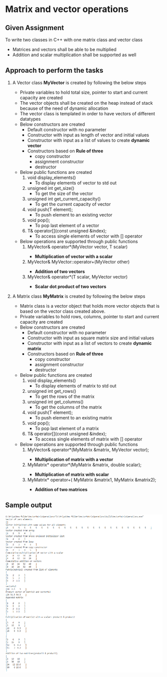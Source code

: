 # Matrix and vector operations

## Given Assignment

To write two classes in C++ with one matrix class and vector class </br>

- Matrices and vectors shall be able to be multiplied </br> 
- Addition and scalar multiplication shall be supported as well </br> 

## Approach to perform the tasks

1. A Vector class **MyVector** is created by following the below steps

    * Private variables to hold total size, pointer to start and current capacity are created 
    * The vector objects shall be created on the heap instead of stack because of the need of dynamic allocation
    * The vector class is templated in order to have vectors of different datatypes
    * Below constructors are created 
        * Default constructor with no parameter
        * Constructor with input as length of vector and initial values
        * Constructor with input as a list of values to create **dynamic vector**
        * Constructors based on **Rule of three**
            * copy constructor
            * assignment constructor
            * destructor
    * Below public functions are created
        1. void display_elements()
            - To display elements of vector to std out
        2. unsigned int get_size()
            - To get the size of the vector
        3. unsigned int get_current_capacity()
            - To get the current capacity of vector
        4. void push(T element);
            - To push element to an existing vector
        5. void pop();
            - To pop last element of a vector
        6. T& operator[](const unsigned &index);
            - To access single elements of vector with [] operator
    * Below operations are supported through public functions
        1. MyVector<T>& operator*(MyVector<T> vector, T scalar)
            - **Multiplication of vector with a scalar**
        2. MyVector<T>& MyVector<T>::operator+(MyVector<T> other)
            - **Addition of two vectors**
        3. MyVector<T>& operator*(T scalar, MyVector<T> vector)
            - **Scalar dot product of two vectors**

1. A Matrix class **MyMatrix** is created by following the below steps

    * Matrix class is a vector object that holds more vector objects that is based on the vector class created above.
    * Private variables to hold rows, columns, pointer to start and current capacity are created
    * Below constructors are created 
        * Default constructor with no parameter
        * Constructor with input as square matrix size and initial values
        * Constructor with input as a list of vectors to create **dynamic matrix**
        * Constructors based on **Rule of three**
            * copy constructor
            * assignment constructor
            * destructor
    * Below public functions are created
        1. void display_elements()
            - To display elements of matrix to std out
        2. unsigned int get_rows()
            - To get the rows of the matrix
        3. unsigned int get_columns()
            - To get the columns of the matrix
        4. void push(T element);
            - To push element to an existing matrix
        5. void pop();
            - To pop last element of a matrix
        6. T& operator[](const unsigned &index);
            - To access single elements of matrix with [] operator
    * Below operations are supported through public functions
        1. MyVector& operator*(MyMatrix<MyVector> &matrix, MyVector vector);
            - **Multiplication of matrix with a vector**
        2. MyMatrix<MyVector>* operator*(MyMatrix<MyVector> &matrix, double scalar);
            - **Multiplication of matrix with scalar**
        3. MyMatrix<MyVector>* operator+( MyMatrix<MyVector> &matrix1, MyMatrix<MyVector> &matrix2);
            - **Addition of two matrices**

## Sample output


<img src="./output_screenshot.PNG" alt="image_"	title="Sample ouput"  />
